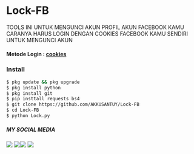 # Lock-FB
TOOLS INI UNTUK MENGUNCI AKUN PROFIL AKUN FACEBOOK KAMU CARANYA HARUS LOGIN DENGAN COOKIES FACEBOOK KAMU SENDIRI UNTUK MENGUNCI AKUN

#### Metode Login : [cookies](https://instagram.com/akku_santuy)

### Install
```bash
$ pkg update && pkg upgrade
$ pkg install python
$ pkg install git  
$ pip insttall requests bs4
$ git clone https://github.com/AKKUSANTUY/Lock-FB
$ cd Lock-FB
$ python Lock.py
```
##### MY SOCIAL MEDIA
[![](https://img.shields.io/badge/Github-black?logo=Github&logoColor=black&labelColor=white)](https://github.com/AKKUSANTUY)
[![](https://img.shields.io/badge/Facebook-blue?logo=Facebook&logoColor=blue&labelColor=white)](https://www.facebook.com/BUKAN.HACKER.CUK)[![](https://img.shields.io/badge/Instagram-red?logo=Instagram&logoColor=red&labelColor=white)](https://www.instagram.com/akku_santuy) [![](https://img.shields.io/badge/Whatsapp-CHAT-red?logo=Whatsapp&logoColor=Brightgreen&labelColor=white)](https://wa.me/6282134566596?text=Asalamualaikum+bang)
